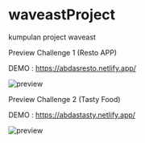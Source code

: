 # waveastProject
kumpulan project waveast



Preview Challenge 1 (Resto APP)


DEMO : https://abdasresto.netlify.app/

![preview](https://user-images.githubusercontent.com/87264553/137738468-82c2de4f-747b-45f0-adf4-7df088273ad3.png)


Preview Challenge 2 (Tasty Food)


DEMO : https://abdastasty.netlify.app/

![preview](https://user-images.githubusercontent.com/87264553/138030041-74ca56ad-fba3-4523-968e-3f1cae28b6c1.png)

